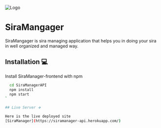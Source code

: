 ![Logo](https://firebasestorage.googleapis.com/v0/b/siramanager.appspot.com/o/sira_manager.png?alt=media&token=5ae0f10a-cc09-4464-b511-7547f9ac2011)

# SiraMangager
SiraMangager is sira managing application that helps you in doing your sira in well organized and managed way.

## Installation 💻

Install SiraManager-frontend with npm

```bash
  cd SiraManagerAPI
  npm install 
  npm start
`

## Live Server ✈️

Here is the live deployed site
[SiraManager](https://siramanager-api.herokuapp.com/)

